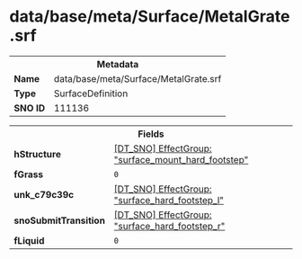 <h1>data/base/meta/Surface/MetalGrate.srf</h1><table><tr><th colspan="100%">Metadata</th></tr><tr><td><b>Name</b></td><td>data/base/meta/Surface/MetalGrate.srf</td></tr><tr><td><b>Type</b></td><td>SurfaceDefinition</td></tr><tr><td><b>SNO ID</b></td><td>111136</td></tr></table>

<table><tr><th colspan="100%">Fields</th></tr><tr><td><b>hStructure</b></td><td><a href="..\EffectGroup\surface_mount_hard_footstep.efg.md">[DT_SNO] EffectGroup: "surface_mount_hard_footstep"</a></td></tr><tr><td><b>fGrass</b></td><td><code>0</code></td></tr><tr><td><b>unk_c79c39c</b></td><td><a href="..\EffectGroup\surface_hard_footstep_l.efg.md">[DT_SNO] EffectGroup: "surface_hard_footstep_l"</a></td></tr><tr><td><b>snoSubmitTransition</b></td><td><a href="..\EffectGroup\surface_hard_footstep_r.efg.md">[DT_SNO] EffectGroup: "surface_hard_footstep_r"</a></td></tr><tr><td><b>fLiquid</b></td><td><code>0</code></td></tr></table>

